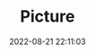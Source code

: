 ---
weight: 1
images:
- /images/edited/261.jpeg
title: Picture
date: 2022-08-21 22:11:03
tags: [luminarneo,work,ILCE7M3,0.0]
---
